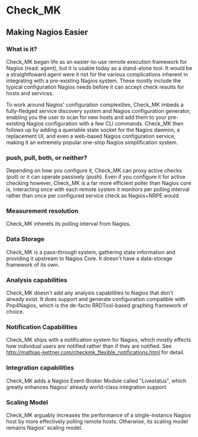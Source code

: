 # Check_MK

## Making Nagios Easier 

### What is it? 
Check_MK began life as an easier-to-use remote execution framework for Nagios
(read: agent), but it is usable today as a stand-alone tool. It would be a
straightfoward agent were it not for the various complications inherent in
integrating with a pre-existing Nagios system. These mostly include the typical
configuration Nagios needs before it can accept check results for hosts and
services. 

To work around Nagios' configuration complexities, Check_MK imbeds a
fully-fledged service discovery system and Nagios configuration generator,
enabling you the user to scan for new hosts and add them to your pre-existing
Nagios configuration with a few CLI commands. Check_MK then follows up by
adding a queriable state socket for the Nagios daemon, a replacement UI, and
even a web-based Nagios configuration service, making it an extremely popular
one-stop Nagios simplification system.

### push, pull, both, or neither?
Depending on how you configure it, Check_MK can proxy active checks (pull) or
it can operate passively (push). Even if you configure it for active checking
however, Check_MK is a far more efficient poller than Nagios core is,
interacting once with each remote system it monitors per polling interval
rather than once per configured service check as Nagios+NRPE would.

### Measurement resolution 
Check_MK inherets its polling interval from Nagios.

### Data Storage 
Check_MK is a pass-through system, gathering state information and providing it
upstream to Nagios Core. It doesn't have a data-storage framework of its own.

### Analysis capabilities
Check_MK doesn't add any analysis capabilities to Nagios that don't already
exist. It does support and generate configuration compatible with Pnp4Nagios,
which is the de-facto RRDTool-based graphing framework of choice. 

### Notification Capabilities
Check_MK ships with a notification system for Nagios, which mostly effects how
individual users are notified rather than if they are notified. See
http://mathias-kettner.com/checkmk_flexible_notifications.html for detail.

### Integration capabilities
Check_MK adds a Nagios Event-Broker Module called "Livestatus", which greatly
enhances Nagios' already world-class integration support.

### Scaling Model
Check_MK arguably increases the performance of a single-instance Nagios host by
more effectively polling remote hosts. Otherwise, its scaling model remains
Nagios' scaling model.
